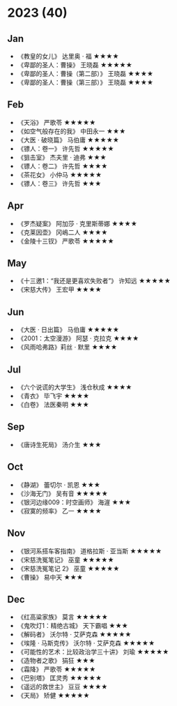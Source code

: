 # 2023 (40)

## Jan

- 《教皇的女儿》 达里奥 · 福 ★★★★
- 《卑鄙的圣人：曹操》 王晓磊 ★★★★★
- 《卑鄙的圣人：曹操（第二部）》 王晓磊 ★★★★
- 《卑鄙的圣人：曹操（第三部）》 王晓磊 ★★★★

## Feb

- 《天浴》 严歌苓 ★★★★★
- 《如空气般存在的我》 中田永一 ★★★
- 《大医 · 破晓篇》 马伯庸 ★★★★★
- 《镖人：卷一》 许先哲 ★★★★★
- 《狙击室》 杰夫里 · 迪弗 ★★★
- 《镖人：卷二》 许先哲 ★★★★
- 《茶花女》 小仲马 ★★★★★
- 《镖人：卷三》 许先哲 ★★★

## Apr

- 《罗杰疑案》 阿加莎 · 克里斯蒂娜 ★★★★
- 《克莱因壶》 冈嶋二人 ★★★★
- 《金陵十三钗》 严歌苓 ★★★★★

## May

- 《十三邀1：“我还是更喜欢失败者”》 许知远 ★★★★★
- 《宋慈大传》 王宏甲 ★★★★

## Jun

- 《大医 · 日出篇》 马伯庸 ★★★★★
- 《2001：太空漫游》 阿瑟 · 克拉克 ★★★★
- 《风雨哈弗路》莉丝 · 默里 ★★★★

## Jul

- 《六个说谎的大学生》 浅仓秋成 ★★★★
- 《青衣》 毕飞宇 ★★★★
- 《白卷》 法医秦明 ★★★

## Sep

- 《唐诗生死局》 汤介生 ★★★

## Oct

- 《静湖》 蕾切尔 · 凯恩 ★★★
- 《沙海无门》 吴有音 ★★★★★
- 《银河边缘009：时空画师》 海漄 ★★★
- 《寂寞的频率》 乙一 ★★★★

## Nov

- 《银河系搭车客指南》 道格拉斯 · 亚当斯 ★★★★★
- 《宋慈洗冤笔记》 巫童 ★★★★★
- 《宋慈洗冤笔记 2》 巫童 ★★★★★
- 《曹操》 易中天 ★★★

## Dec

- 《红高粱家族》 莫言 ★★★★★
- 《鬼吹灯1：精绝古城》 天下霸唱 ★★★
- 《解码者》 沃尔特 · 艾萨克森 ★★★★★
- 《埃隆 · 马斯克传》 沃尔特 · 艾萨克森 ★★★★★
- 《可能性的艺术：比较政治学三十讲》 刘瑜 ★★★★★
- 《造物者之歌》 狷狂 ★★★
- 《霜降》 严歌苓 ★★★★★
- 《巴别塔》 匡灵秀 ★★★★★
- 《遥远的救世主》 豆豆 ★★★★
- 《天局》 矫健 ★★★★★

